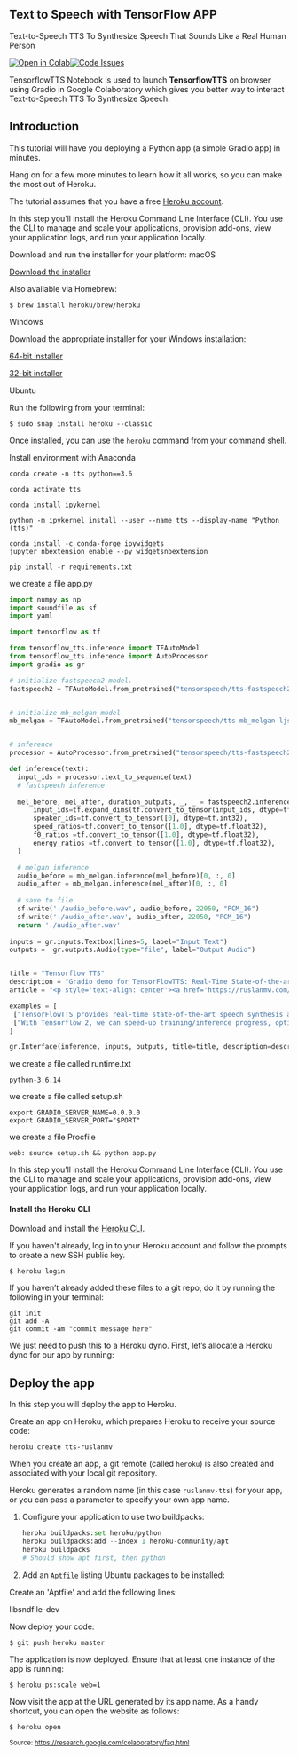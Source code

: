 ## Text to Speech with TensorFlow  APP

Text-to-Speech TTS To Synthesize Speech That Sounds Like a Real Human Person



[![Open in Colab][Colab Badge]]([Notebook])[![Code Issues][Code Issues]](https://github.com/ruslanmv/TensorflowTTS/issues/labels/TensorflowTTS)



TensorflowTTS Notebook is used to launch **TensorflowTTS** on browser using Gradio in Google Colaboratory which gives you better way to interact Text-to-Speech TTS To Synthesize Speech. 

## Introduction

This tutorial will have you deploying a Python app (a simple Gradio app) in minutes.

Hang on for a few more minutes to learn how it all works, so you can make the most out of Heroku.

The tutorial assumes that you have a free [Heroku account](https://signup.heroku.com/signup/dc).

In this step you’ll install the Heroku Command Line Interface (CLI). You use the CLI to manage and scale your applications, provision add-ons, view your application logs, and run your application locally.

Download and run the installer for your platform: macOS

[Download the installer](https://cli-assets.heroku.com/heroku.pkg)

Also available via Homebrew:

```term
$ brew install heroku/brew/heroku
```

Windows

Download the appropriate installer for your Windows installation:

[64-bit installer](https://cli-assets.heroku.com/heroku-x64.exe)

[32-bit installer](https://cli-assets.heroku.com/heroku-x86.exe)

Ubuntu 

Run the following from your terminal:

```term
$ sudo snap install heroku --classic
```

Once installed, you can use the `heroku` command from your command shell.



Install environment with Anaconda



```
conda create -n tts python==3.6
```

```
conda activate tts
```

```
conda install ipykernel
```

```
python -m ipykernel install --user --name tts --display-name "Python (tts)"
```

```
conda install -c conda-forge ipywidgets
jupyter nbextension enable --py widgetsnbextension
```



```
pip install -r requirements.txt
```



we create a file app.py

```python
import numpy as np
import soundfile as sf
import yaml

import tensorflow as tf

from tensorflow_tts.inference import TFAutoModel
from tensorflow_tts.inference import AutoProcessor
import gradio as gr

# initialize fastspeech2 model.
fastspeech2 = TFAutoModel.from_pretrained("tensorspeech/tts-fastspeech2-ljspeech-en")


# initialize mb_melgan model
mb_melgan = TFAutoModel.from_pretrained("tensorspeech/tts-mb_melgan-ljspeech-en")


# inference
processor = AutoProcessor.from_pretrained("tensorspeech/tts-fastspeech2-ljspeech-en")

def inference(text):
  input_ids = processor.text_to_sequence(text)
  # fastspeech inference
  
  mel_before, mel_after, duration_outputs, _, _ = fastspeech2.inference(
      input_ids=tf.expand_dims(tf.convert_to_tensor(input_ids, dtype=tf.int32), 0),
      speaker_ids=tf.convert_to_tensor([0], dtype=tf.int32),
      speed_ratios=tf.convert_to_tensor([1.0], dtype=tf.float32),
      f0_ratios =tf.convert_to_tensor([1.0], dtype=tf.float32),
      energy_ratios =tf.convert_to_tensor([1.0], dtype=tf.float32),
  )

  # melgan inference
  audio_before = mb_melgan.inference(mel_before)[0, :, 0]
  audio_after = mb_melgan.inference(mel_after)[0, :, 0]
  
  # save to file
  sf.write('./audio_before.wav', audio_before, 22050, "PCM_16")
  sf.write('./audio_after.wav', audio_after, 22050, "PCM_16")
  return './audio_after.wav'
  
inputs = gr.inputs.Textbox(lines=5, label="Input Text")
outputs =  gr.outputs.Audio(type="file", label="Output Audio")


title = "Tensorflow TTS"
description = "Gradio demo for TensorFlowTTS: Real-Time State-of-the-art Speech Synthesis for Tensorflow 2. To use it, simply add your text, or click one of the examples to load them."
article = "<p style='text-align: center'><a href='https://ruslanmv.com/'> Check out more Machine Learning projects at my blog </a> | <a href='https://github.com/ruslanmv/TensorFlowTTS'>Github Repo</a></p>"

examples = [
 ["TensorFlowTTS provides real-time state-of-the-art speech synthesis architectures such as Tacotron-2, Melgan, Multiband-Melgan, FastSpeech, FastSpeech2 based-on TensorFlow 2."],
 ["With Tensorflow 2, we can speed-up training/inference progress, optimizer further by using fake-quantize aware and pruning, make TTS models can be run faster than real-time and be able to deploy on mobile devices or embedded systems."]   
]

gr.Interface(inference, inputs, outputs, title=title, description=description, article=article, examples=examples).launch()
```



we create a file called runtime.txt

```
python-3.6.14
```

we create a file called setup.sh

```
export GRADIO_SERVER_NAME=0.0.0.0 
export GRADIO_SERVER_PORT="$PORT"
```

we create a file Procfile

```
web: source setup.sh && python app.py
```



In this step you’ll install the Heroku Command Line Interface (CLI). You use the CLI to manage and scale your applications, provision add-ons, view your application logs, and run your application locally.

#### Install the Heroku CLI

Download and install the [Heroku CLI](https://devcenter.heroku.com/articles/heroku-command-line).

If you haven't already, log in to your Heroku account and follow the prompts to create a new SSH public key.

```
$ heroku login
```





If you haven’t already added these files to a git repo, do it by running the following in your terminal:

```
git init
git add -A
git commit -am "commit message here"
```

We just need to push this to a Heroku dyno. First, let’s allocate a Heroku dyno for our app by running:





## Deploy the app

In this step you will deploy the app to Heroku.

Create an app on Heroku, which prepares Heroku to receive your source code:

```term
heroku create tts-ruslanmv
```

When you create an app, a git remote (called `heroku`) is also created and associated with your local git repository.

Heroku generates a random name (in this case `ruslanmv-tts`) for your app, or you can pass a parameter to specify your own app name.



1. Configure your application to use two buildpacks:

   ```py
   heroku buildpacks:set heroku/python
   heroku buildpacks:add --index 1 heroku-community/apt
   heroku buildpacks
   # Should show apt first, then python
   ```

2. Add an [`Aptfile`](https://github.com/heroku/heroku-buildpack-apt#aptfile) listing Ubuntu packages to be installed:



Create an 'Aptfile' and add the following lines:



libsndfile-dev



Now deploy your code:

```term
$ git push heroku master
```

The application is now deployed. Ensure that at least one instance of the app is running:

```term
$ heroku ps:scale web=1
```

Now visit the app at the URL generated by its app name. As a handy shortcut, you can open the website as follows:

```term
$ heroku open
```

<sub>Source: https://research.google.com/colaboratory/faq.html</sub>

[Colab Badge]:          https://colab.research.google.com/assets/colab-badge.svg
[License-Badge]:        https://img.shields.io/badge/License-MIT-blue.svg
[Notebook]:             https://colab.research.google.com/github/ruslanmv/TensorflowTTS/blob/master/TensorflowTTS.ipynb
[Warning]:              https://img.shields.io/badge/Warning-red
[Code Issues]:          https://img.shields.io/github/issues/ruslanmv/TensorflowTTS/label=Issues